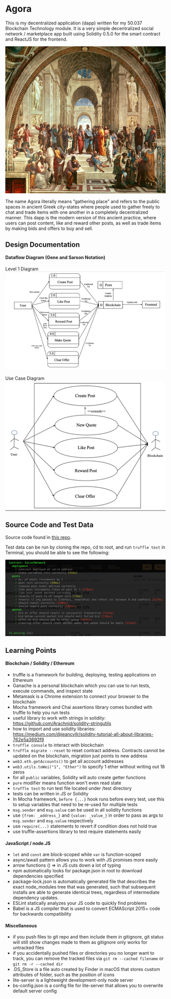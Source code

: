 # Agora
This is my decentralized application (dapp) written for my 50.037 Blockchain Technology module. It is a very simple decentralized social network / marketplace app built using Solidity 0.5.0 for the smart contract and ReactJS for the frontend.   
<p align="center">
<img src="https://github.com/aidenchia/dapp/blob/master/public/agora.jpg" width="700" height="462.5">
</p>
The name Agora literally means “gathering place” and refers to the public spaces in ancient Greek city-states where people used to gather freely to chat and trade items with one another in a completely decentralized manner. This dapp is the modern version of this ancient practice, where users can post content, like and reward other posts, as well as trade items by making bids and offers to buy and sell. 

## Design Documentation

#### Dataflow Diagram (Gene and Sarson Notation)
Level 1 Diagram
![Data Flow Diagram](https://github.com/aidenchia/dapp/blob/master/public/DFD_level1.png)

Use Case Diagram
![Use Case Diagram](https://github.com/aidenchia/dapp/blob/master/public/UCD.png)

## Source Code and Test Data
Source code found in [this repo](https://github.com/aidenchia/dapp.git).  

Test data can be run by cloning the repo, cd to root, and run `truffle test` in Terminal, you should be able to see the following:  

![Terminal Screenshot](https://github.com/aidenchia/dapp/blob/master/public/truffletest.png)

## Learning Points

#### Blockchain / Solidity / Ethereum
* truffle is a framework for building, deploying, testing applications on Ethereum
* Ganache is a personal blockchain which you can use to run tests, execute commands, and inspect state
* Metamask is a Chrome extension to connect your browser to the blockchain
* Mocha framework and Chai assertions library comes bundled with truffle to help you run tests
* useful library to work with strings in solidity: https://github.com/Arachnid/solidity-stringutils 
* how to import and use solidity libraries: https://medium.com/@jeancvllr/solidity-tutorial-all-about-libraries-762e5a3692f9
* `truffle console` to interact with blockchain
* `truffle migrate --reset` to reset contract address. Contracts cannot be updated on the blockchain, migration just points to new address
* `web3.eth.getAccounts()` to get all account addresses
* `web3.utils.toWei("1", "Ether")` to specify 1 ether without writing out 18 zeros
* for all `public` variables, Solidity will auto create getter functions 
* `pure` modifier means function won't even read state
* `truffle test` to run test file located under /test directory
* tests can be written in JS or Solidity
* In Mocha framework, `before {...}` hook runs before every test, use this to setup variables that need to be re-used for multiple tests
* `msg.sender` and `msg.value` can be used in all solidity functions
* use `{from: _address_}` and `{value: _value_}` in order to pass as args to `msg.sender` and `msg.value` respectively
* use `require(...)` statements to revert if condition does not hold true
* use truffle-assertions library to test require statements easily

#### JavaScript / node.JS
* `let` and `const` are block-scoped while `var` is function-scoped
* async/await pattern allows you to work with JS promises more easily
* arrow functions () => in JS cuts down a lot of typing
* npm automatically looks for package.json in root to download dependencies specified
* package-lock.json is automatically generated file that describes the exact node_modules tree that was generated, such that subsequent installs are able to generate identical trees, regardless of intermediate dependency updates.
* ESLint statically analyzes your JS code to quickly find problems
* Babel is a JS compiler that is used to convert ECMAScript 2015+ code for backwards compatibility

#### Miscellaneous
* if you push files to git repo and then include them in gitignore, git status will still show changes made to them as gitignore only works for untracked files 
* if you accidentally pushed files or directories you no longer want to track, you can remove the tracked files via `git rm --cached filename` or `git rm -r --cached dir`
* .DS_Store is a file auto created by Finder in macOS that stores custom attributes of folder, such as the position of icons
* lite-server is a lightweight development-only node server
* bs-config.json is a config file for lite-server that allows you to overwrite default server config 
